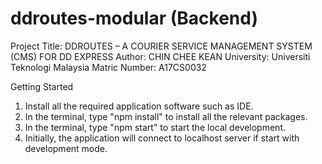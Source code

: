 # ddroutes-modular (Backend)

Project Title: DDROUTES – A COURIER SERVICE MANAGEMENT SYSTEM (CMS) FOR DD EXPRESS
Author: CHIN CHEE KEAN
University: Universiti Teknologi Malaysia
Matric Number: A17CS0032

Getting Started

1. Install all the required application software such as IDE.
2. In the terminal, type "npm install" to install all the relevant packages.
3. In the terminal, type "npm start" to start the local development.
4. Initially, the application will connect to localhost server if start with development mode.
